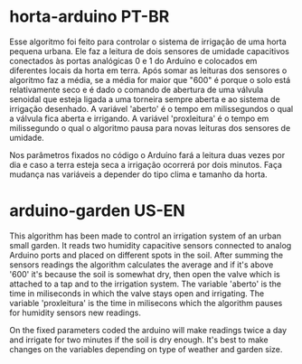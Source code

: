 # horta-arduino PT-BR

Esse algoritmo foi feito para controlar o sistema de irrigação de uma horta pequena urbana.
Ele faz a leitura de dois sensores de umidade capacitivos conectados às portas analógicas 0 e 1 do Arduíno e colocados em diferentes locais da horta em terra.
Após somar as leituras dos sensores o algoritmo faz a média, se a média for maior que "600" é porque o solo está relativamente seco e é dado o comando de abertura de uma válvula senoidal que esteja ligada a uma torneira sempre aberta e ao sistema de irrigação desenhado.
A variável 'aberto' é o tempo em milissegundos o qual a válvula fica aberta e irrigando.
A variável 'proxleitura' é o tempo em milissegundo o qual o algoritmo pausa para novas leituras dos sensores de umidade.

Nos parâmetros fixados no código o Arduíno fará a leitura duas vezes por dia e caso a terra esteja seca a irrigação ocorrerá por dois minutos.
Faça mudança nas variáveis a depender do tipo clima e tamanho da horta.

# arduino-garden US-EN

This algorithm has been made to control an irrigation system of an urban small garden. It reads two humidity capacitive sensors connected to analog Arduino ports and placed on different spots in the soil. 
After summing the sensors readings the algorithm calculates the average and if it's above '600' it's because the soil is somewhat dry, then open the valve which is attached to a tap and to the irrigation system. 
The variable 'aberto' is the time in miliseconds in which the valve stays open and irrigating. The variable 'proxleitura' is the time in milisecons which the algorithm pauses for humidity sensors new readings.

On the fixed parameters coded the arduino will make readings twice a day and irrigate for two minutes if the soil is dry enough. It's best to make changes on the variables depending on type of weather and garden size.
